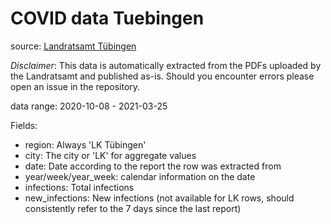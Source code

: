 # COVID data Tuebingen

source: [Landratsamt Tübingen](https://www.kreis-tuebingen.de/17094149.html)

*Disclaimer*: This data is automatically extracted from the PDFs uploaded by the Landratsamt and published as-is. Should you encounter errors please open an issue in the repository.

data range: 2020-10-08 - 2021-03-25

Fields:
- region: Always 'LK Tübingen'
- city: The city or 'LK' for aggregate values
- date: Date according to the report the row was extracted from
- year/week/year_week: calendar information on the date
- infections: Total infections
- new_infections: New infections (not available for LK rows, should consistently refer to the 7 days since the last report)
